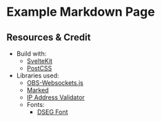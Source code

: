 # Example Markdown Page

## Resources & Credit

* Build with:
    * [SvelteKit](https://kit.svelte.dev/)
    * [PostCSS](https://postcss.org/)
* Libraries used:
    * [OBS-Websockets.js](https://github.com/obs-websocket-community-projects/obs-websocket-js)
    * [Marked](https://github.com/markedjs/marked)
    * [IP Address Validator](https://github.com/vinaykumarbu/ip-address-validator#readme)
    * Fonts:
        * [DSEG Font](https://github.com/keshikan/DSEG)

